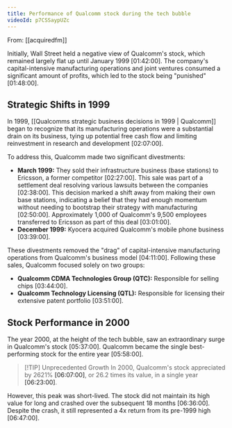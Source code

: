 ```yaml
---
title: Performance of Qualcomm stock during the tech bubble
videoId: p7CSSaypUZc
---
```


From: [[acquiredfm]] <br/> 

Initially, Wall Street held a negative view of Qualcomm's stock, which remained largely flat up until January 1999 <a class="yt-timestamp" data-t="01:42:00">[01:42:00]</a>. The company's capital-intensive manufacturing operations and joint ventures consumed a significant amount of profits, which led to the stock being "punished" <a class="yt-timestamp" data-t="01:48:00">[01:48:00]</a>.

## Strategic Shifts in 1999

In 1999, [[Qualcomms strategic business decisions in 1999 | Qualcomm]] began to recognize that its manufacturing operations were a substantial drain on its business, tying up potential free cash flow and limiting reinvestment in research and development <a class="yt-timestamp" data-t="02:07:00">[02:07:00]</a>.

To address this, Qualcomm made two significant divestments:
*   **March 1999:** They sold their infrastructure business (base stations) to Ericsson, a former competitor <a class="yt-timestamp" data-t="02:27:00">[02:27:00]</a>. This sale was part of a settlement deal resolving various lawsuits between the companies <a class="yt-timestamp" data-t="02:38:00">[02:38:00]</a>. This decision marked a shift away from making their own base stations, indicating a belief that they had enough momentum without needing to bootstrap their strategy with manufacturing <a class="yt-timestamp" data-t="02:50:00">[02:50:00]</a>. Approximately 1,000 of Qualcomm's 9,500 employees transferred to Ericsson as part of this deal <a class="yt-timestamp" data-t="03:01:00">[03:01:00]</a>.
*   **December 1999:** Kyocera acquired Qualcomm's mobile phone business <a class="yt-timestamp" data-t="03:39:00">[03:39:00]</a>.

These divestments removed the "drag" of capital-intensive manufacturing operations from Qualcomm's business model <a class="yt-timestamp" data-t="04:11:00">[04:11:00]</a>. Following these sales, Qualcomm focused solely on two groups:
*   **Qualcomm CDMA Technologies Group (QTC):** Responsible for selling chips <a class="yt-timestamp" data-t="03:44:00">[03:44:00]</a>.
*   **Qualcomm Technology Licensing (QTL):** Responsible for licensing their extensive patent portfolio <a class="yt-timestamp" data-t="03:51:00">[03:51:00]</a>.

## Stock Performance in 2000

The year 2000, at the height of the tech bubble, saw an extraordinary surge in Qualcomm's stock <a class="yt-timestamp" data-t="05:37:00">[05:37:00]</a>. Qualcomm became the single best-performing stock for the entire year <a class="yt-timestamp" data-t="05:58:00">[05:58:00]</a>.

> [!TIP] Unprecedented Growth
> In 2000, Qualcomm's stock appreciated by 2621% <a class="yt-timestamp" data-t="06:07:00">[06:07:00]</a>, or 26.2 times its value, in a single year <a class="yt-timestamp" data-t="06:23:00">[06:23:00]</a>.

However, this peak was short-lived. The stock did not maintain its high value for long and crashed over the subsequent 18 months <a class="yt-timestamp" data-t="06:36:00">[06:36:00]</a>. Despite the crash, it still represented a 4x return from its pre-1999 high <a class="yt-timestamp" data-t="06:47:00">[06:47:00]</a>.